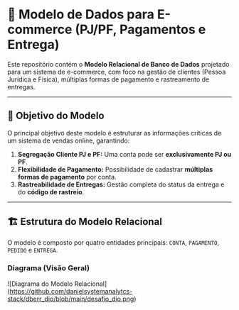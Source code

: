 # 🚀 Modelo de Dados para E-commerce (PJ/PF, Pagamentos e Entrega)

Este repositório contém o **Modelo Relacional de Banco de Dados** projetado para um sistema de e-commerce, com foco na gestão de clientes (Pessoa Jurídica e Física), múltiplas formas de pagamento e rastreamento de entregas.

---

## 🎯 Objetivo do Modelo

O principal objetivo deste modelo é estruturar as informações críticas de um sistema de vendas online, garantindo:

1.  **Segregação Cliente PJ e PF:** Uma conta pode ser **exclusivamente PJ ou PF**.
2.  **Flexibilidade de Pagamento:** Possibilidade de cadastrar **múltiplas formas de pagamento** por conta.
3.  **Rastreabilidade de Entregas:** Gestão completa do status da entrega e do **código de rastreio**.

---

## 🏗️ Estrutura do Modelo Relacional

O modelo é composto por quatro entidades principais: `CONTA`, `PAGAMENTO`, `PEDIDO` e `ENTREGA`.

### Diagrama (Visão Geral)

![Diagrama do Modelo Relacional] (https://github.com/danielsystemanalytcs-stack/dberr_dio/blob/main/desafio_dio.png)
